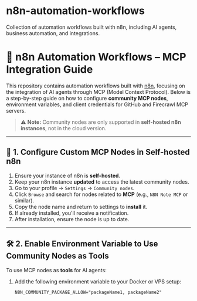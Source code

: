 # n8n-automation-workflows

Collection of automation workflows built with n8n, including AI agents, business automation, and integrations.

# 🧠 n8n Automation Workflows – MCP Integration Guide

This repository contains automation workflows built with [n8n](https://n8n.io/), focusing on the integration of AI agents through MCP (Model Context Protocol). Below is a step-by-step guide on how to configure **community MCP nodes**, environment variables, and client credentials for GitHub and Firecrawl MCP servers.

> ⚠️ **Note:** Community nodes are only supported in **self-hosted n8n instances**, not in the cloud version.

---

## 🚀 1. Configure Custom MCP Nodes in Self-hosted n8n

1. Ensure your instance of n8n is **self-hosted**.
2. Keep your n8n instance **updated** to access the latest community nodes.
3. Go to your profile → `Settings` → `Community nodes`.
4. Click `Browse` and search for nodes related to **MCP** (e.g., `N8N Note MCP` or similar).
5. Copy the node name and return to settings to **install** it.
6. If already installed, you'll receive a notification.
7. After installation, ensure the node is up to date.

---

## 🛠️ 2. Enable Environment Variable to Use Community Nodes as Tools

To use MCP nodes as **tools** for AI agents:

1. Add the following environment variable to your Docker or VPS setup:

   ```env
   N8N_COMMUNITY_PACKAGE_ALLOW="packageName1, packageName2"
   ```

